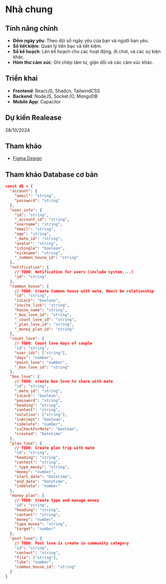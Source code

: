 # Nhà chung

## Tính năng chính

- **Đếm ngày yêu**: Theo dõi số ngày yêu của bạn và người bạn yêu.
- **Sổ tiết kiệm**: Quản lý tiền bạc và tiết kiệm.
- **Sổ kế hoạch**: Lên kế hoạch cho các hoạt động, đi chơi, và các sự kiện khác.
- **Hòm thư cảm xúc**: Ghi chép tâm tư, giận dỗi và các cảm xúc khác.

## Triển khai

- **Frontend**: ReactJS, Shadcn, TailwindCSS
- **Backend**: NodeJS, Socket.IO, MongoDB
- **Mobile App**: Capacitor

## Dự kiến Realease

28/10/2024

## Tham khảo

- [Figma Design](https://www.figma.com/design/9VU7sOepW4EH6Ijmc0sNkM/LoveMe.-(Community)?node-id=0-1&node-type=CANVAS&t=702kg40s0m7DQy54-0)

## Tham khảo Database cơ bản

```json
const db = {
  "account": {
    "email": "string",
    "password": "string"
  },
  "user_info": {
    "id": "string",
    "_account_id": "string",
    "username": "string",
    "email": "string",
    "age": "string",
    "_mate_id": "string",
    "avatar": "string",
    "isSingle": "boolean",
    "nickname": "string",
    "_common_house_id": "string"
  },
  "notification": {
    // TODO: Notification for users (include system,...)
    "id": "string"
  },
  "common_house": {
    // TODO: Create Common house with mate, #must be relationship
    "id": "string",
    "isLock": "boolean",
    "invite_link": "string",
    "house_name": "string",
    "_box_love_id": "string",
    "_count_love_id": "string",
    "_plan_love_id": "string",
    "_money_plan_id": "string"
  },
  "count_love": {
    // TODO: Count love days of couple
    "id": "string",
    "user_ids": ["string"],
    "days": "number",
    "point_love": "number",
    "_box_love_id": "string"
  },
  "box_love": {
    // TODO: create box love to share with mate
    "id": "string",
    "_mate_id": "string",
    "isLock": "boolean",
    "password": "string",
    "heading": "string",
    "content": "string",
    "solution": ["string"],
    "isAccept": "boolean",
    "isDelete": "number",
    "isCheckForMate": "boolean",
    "created": "Datetime"
  },
  "plan_love": {
    // TODO: Create plan trip with mate
    "id": "string",
    "heading": "string",
    "content": "string",
    "_type_money": "string",
    "money": "number",
    "start_date": "Datetime",
    "end_date": "Datetime",
    "isDelete": "number"
  },
  "money_plan": {
    // TODO: Create type and manage money
    "id": "string",
    "heading": "string",
    "content": "string",
    "money": "number",
    "type_money": "string",
    "target": "number"
  },
  "post_love": {
    // TODO: Post love is create in community category
    "id": "string",
    "content": "string",
    "file": ["string"],
    "like": "number",
    "common_house_id": "string"
  }
}
